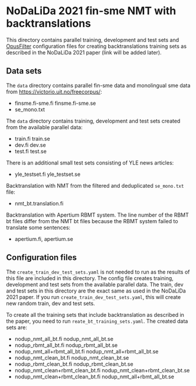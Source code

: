 # NoDaLiDa 2021 fin-sme NMT with backtranslations

This directory contains parallel training, development and test sets and [OpusFilter](https://github.com/Helsinki-NLP/OpusFilter) configuration files for creating backtranslations training sets as described in the NoDaLiDa 2021 paper (link will be added later).

## Data sets

The `data` directory contains parallel fin-sme data and monolingual sme data from <https://victorio.uit.no/freecorpus/>:

- finsme.fi-sme.fi finsme.fi-sme.se
- se_mono.txt

The `data` directory contains training, development and test sets created from the available parallel data:

- train.fi train.se
- dev.fi dev.se
- test.fi test.se

There is an additional small test sets consisting of YLE news articles:

- yle_testset.fi yle_testset.se

Backtranslation with NMT from the filtered and deduplicated `se_mono.txt` file:

- nmt_bt.translation.fi

Backtranslation with Apertium RBMT system. The line number of the RBMT bt files differ from the NMT bt files because the RBMT system failed to translate some sentences:

- apertium.fi, apertium.se

## Configuration files

The `create_train_dev_test_sets.yaml` is not needed to run as the results of this file are included in this directory. The config file creates training, development and test sets from the available parallel data. The train, dev and test sets in this directory are the exact same as used in the NoDaLiDa 2021 paper. If you run `create_train_dev_test_sets.yaml`, this will create new random train, dev and test sets.

To create all the training sets that include backtranslation as described in the paper, you need to run `reate_bt_training_sets.yaml`. The created data sets are:

- nodup_nmt_all_bt.fi nodup_nmt_all_bt.se
- nodup_rbmt_all_bt.fi nodup_rbmt_all_bt.se
- nodup_nmt_all+rbmt_all_bt.fi nodup_nmt_all+rbmt_all_bt.se
- nodup_nmt_clean_bt.fi nodup_nmt_clean_bt.se
- nodup_rbmt_clean_bt.fi nodup_rbmt_clean_bt.se
- nodup_nmt_clean+rbmt_clean_bt.fi nodup_nmt_clean+rbmt_clean_bt.se
- nodup_nmt_clean+rbmt_clean_bt.fi nodup_nmt_all+rbmt_all_bt.se
